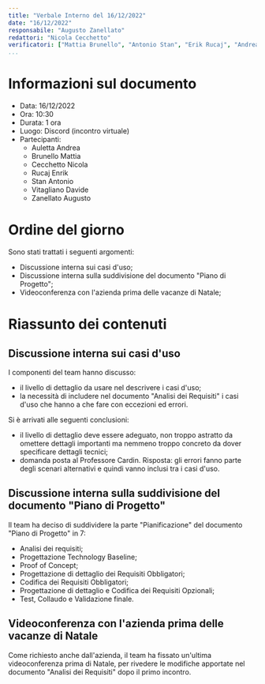 ```yaml
---
title: "Verbale Interno del 16/12/2022"
date: "16/12/2022"
responsabile: "Augusto Zanellato"
redattori: "Nicola Cecchetto"
verificatori: ["Mattia Brunello", "Antonio Stan", "Erik Rucaj", "Andrea Auletta", "Davide Vitagliano"]
...
```


# Informazioni sul documento

* Data: 16/12/2022
* Ora: 10:30
* Durata: 1 ora
* Luogo: Discord (incontro virtuale)
* Partecipanti:
  * Auletta Andrea
  * Brunello Mattia
  * Cecchetto Nicola
  * Rucaj Enrik
  * Stan Antonio
  * Vitagliano Davide
  * Zanellato Augusto

# Ordine del giorno

Sono stati trattati i seguenti argomenti:

* Discussione interna sui casi d'uso;
* Discussione interna sulla suddivisione del documento "Piano di Progetto";
* Videoconferenza con l'azienda prima delle vacanze di Natale;

# Riassunto dei contenuti

## Discussione interna sui casi d'uso

I componenti del team hanno discusso:

* il livello di dettaglio da usare nel descrivere i casi d'uso;
* la necessità di includere nel documento "Analisi dei Requisiti" i casi d'uso che hanno a che fare con eccezioni ed errori.

Si è arrivati alle seguenti conclusioni:

* il livello di dettaglio deve essere adeguato, non troppo astratto da omettere dettagli importanti ma nemmeno troppo concreto da dover specificare dettagli tecnici;
* domanda posta al Professore Cardin. Risposta: gli errori fanno parte degli scenari alternativi e quindi vanno inclusi tra i casi d'uso.

## Discussione interna sulla suddivisione del documento "Piano di Progetto"

Il team ha deciso di suddividere la parte "Pianificazione" del documento "Piano di Progetto" in 7:

* Analisi dei requisiti;
* Progettazione Technology Baseline;
* Proof of Concept;
* Progettazione di dettaglio dei Requisiti Obbligatori;
* Codifica dei Requisiti Obbligatori;
* Progettazione di dettaglio e Codifica dei Requisiti Opzionali;
* Test, Collaudo e Validazione finale.

## Videoconferenza con l'azienda prima delle vacanze di Natale

Come richiesto anche dall'azienda, il team ha fissato un'ultima videoconferenza prima di Natale, per rivedere le modifiche apportate nel documento "Analisi dei Requisiti" dopo il primo incontro.
